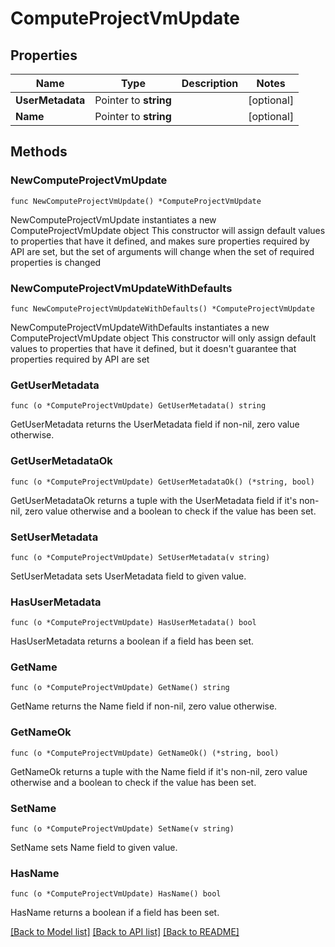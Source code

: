 # ComputeProjectVmUpdate

## Properties

Name | Type | Description | Notes
------------ | ------------- | ------------- | -------------
**UserMetadata** | Pointer to **string** |  | [optional] 
**Name** | Pointer to **string** |  | [optional] 

## Methods

### NewComputeProjectVmUpdate

`func NewComputeProjectVmUpdate() *ComputeProjectVmUpdate`

NewComputeProjectVmUpdate instantiates a new ComputeProjectVmUpdate object
This constructor will assign default values to properties that have it defined,
and makes sure properties required by API are set, but the set of arguments
will change when the set of required properties is changed

### NewComputeProjectVmUpdateWithDefaults

`func NewComputeProjectVmUpdateWithDefaults() *ComputeProjectVmUpdate`

NewComputeProjectVmUpdateWithDefaults instantiates a new ComputeProjectVmUpdate object
This constructor will only assign default values to properties that have it defined,
but it doesn't guarantee that properties required by API are set

### GetUserMetadata

`func (o *ComputeProjectVmUpdate) GetUserMetadata() string`

GetUserMetadata returns the UserMetadata field if non-nil, zero value otherwise.

### GetUserMetadataOk

`func (o *ComputeProjectVmUpdate) GetUserMetadataOk() (*string, bool)`

GetUserMetadataOk returns a tuple with the UserMetadata field if it's non-nil, zero value otherwise
and a boolean to check if the value has been set.

### SetUserMetadata

`func (o *ComputeProjectVmUpdate) SetUserMetadata(v string)`

SetUserMetadata sets UserMetadata field to given value.

### HasUserMetadata

`func (o *ComputeProjectVmUpdate) HasUserMetadata() bool`

HasUserMetadata returns a boolean if a field has been set.

### GetName

`func (o *ComputeProjectVmUpdate) GetName() string`

GetName returns the Name field if non-nil, zero value otherwise.

### GetNameOk

`func (o *ComputeProjectVmUpdate) GetNameOk() (*string, bool)`

GetNameOk returns a tuple with the Name field if it's non-nil, zero value otherwise
and a boolean to check if the value has been set.

### SetName

`func (o *ComputeProjectVmUpdate) SetName(v string)`

SetName sets Name field to given value.

### HasName

`func (o *ComputeProjectVmUpdate) HasName() bool`

HasName returns a boolean if a field has been set.


[[Back to Model list]](../README.md#documentation-for-models) [[Back to API list]](../README.md#documentation-for-api-endpoints) [[Back to README]](../README.md)


